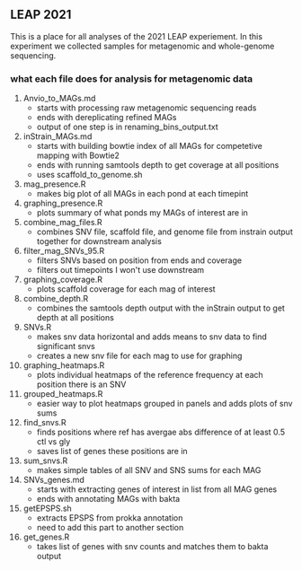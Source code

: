 ## LEAP 2021
This is a place for all analyses of the 2021 LEAP experiement. In this experiment we collected samples for metagenomic and whole-genome sequencing.

### what each file does for analysis for metagenomic data
1. Anvio_to_MAGs.md
      + starts with processing raw metagenomic sequencing reads
      + ends with dereplicating refined MAGs
      + output of one step is in renaming_bins_output.txt
2. inStrain_MAGs.md
      + starts with building bowtie index of all MAGs for competetive mapping with Bowtie2
      + ends with running samtools depth to get coverage at all positions
      + uses scaffold_to_genome.sh
3. mag_presence.R
      + makes big plot of all MAGs in each pond at each timepint
4. graphing_presence.R
      + plots summary of what ponds my MAGs of interest are in
5. combine_mag_files.R
      + combines SNV file, scaffold file, and genome file from instrain output together for downstream analysis
6. filter_mag_SNVs_95.R
      + filters SNVs based on position from ends and coverage
      + filters out timepoints I won't use downstream
7. graphing_coverage.R
      + plots scaffold coverage for each mag of interest
8. combine_depth.R
      + combines the samtools depth output with the inStrain output to get depth at all positions
9. SNVs.R
      + makes snv data horizontal and adds means to snv data to find significant snvs
      + creates a new snv file for each mag to use for graphing
10. graphing_heatmaps.R
      + plots individual heatmaps of the reference frequency at each position there is an SNV 
11. grouped_heatmaps.R
      + easier way to plot heatmaps grouped in panels and adds plots of snv sums
12. find_snvs.R
      + finds positions where ref has avergae abs difference of at least 0.5 ctl vs gly
      + saves list of genes these positions are in
13. sum_snvs.R
      + makes simple tables of all SNV and SNS sums for each MAG
14. SNVs_genes.md
      + starts with extracting genes of interest in list from all MAG genes
      + ends with annotating MAGs with bakta
15. getEPSPS.sh
      + extracts EPSPS from prokka annotation 
      + need to add this part to another section
16. get_genes.R
      + takes list of genes with snv counts and matches them to bakta output
